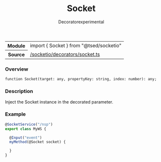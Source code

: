 
<header class="symbol-info-header"><h1 id="socket">Socket</h1><label class="symbol-info-type-label decorator">Decorator</label><label class="api-type-label experimental" title="experimental">experimental</label></header>
<!-- summary -->
<section class="symbol-info"><table class="is-full-width"><tbody><tr><th>Module</th><td><div class="lang-typescript"><span class="token keyword">import</span> { Socket }&nbsp;<span class="token keyword">from</span>&nbsp;<span class="token string">"@tsed/socketio"</span></div></td></tr><tr><th>Source</th><td><a href="https://github.com/Romakita/ts-express-decorators/blob/v4.26.3/src//socketio/decorators/socket.ts#L0-L0">/socketio/decorators/socket.ts</a></td></tr></tbody></table></section>
<!-- overview -->


### Overview


<pre><code class="typescript-lang ">function <span class="token function">Socket</span><span class="token punctuation">(</span>target<span class="token punctuation">:</span> <span class="token keyword">any</span><span class="token punctuation">,</span> propertyKey<span class="token punctuation">:</span> <span class="token keyword">string</span><span class="token punctuation">,</span> index<span class="token punctuation">:</span> <span class="token keyword">number</span><span class="token punctuation">)</span><span class="token punctuation">:</span> <span class="token keyword">any</span><span class="token punctuation">;</span></code></pre>


<!-- Parameters -->

<!-- Description -->


### Description

Inject the Socket instance in the decorated parameter.

### Example

```typescript
@SocketService("/nsp")
export class MyWS {

  @Input("event")
  myMethod(@Socket socket) {

  }
}
```

<!-- Members -->

